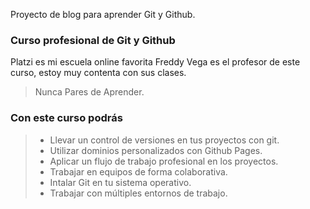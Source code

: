 
Proyecto de blog para aprender Git y Github.
### Curso profesional de Git y Github 
Platzi es mi escuela online favorita
Freddy Vega es el profesor de este curso, estoy muy contenta con sus clases.
>Nunca Pares de Aprender.
### Con este curso podrás
>- Llevar un control de versiones en tus proyectos con git.
>- Utilizar dominios personalizados con Github Pages.
>- Aplicar un flujo de trabajo profesional en  los proyectos.
>- Trabajar en equipos de forma colaborativa.
>- Intalar Git en tu sistema operativo.
>- Trabajar con múltiples entornos de trabajo.
